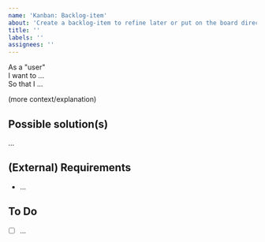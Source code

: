 ```yaml
---
name: 'Kanban: Backlog-item'
about: 'Create a backlog-item to refine later or put on the board directly.'
title: ''
labels: ''
assignees: ''
---
```


As a "user"  
I want to ...  
So that I ...  

(more context/explanation)

## Possible solution(s)
...

## (External) Requirements
- ...

## To Do
- [ ] ...
